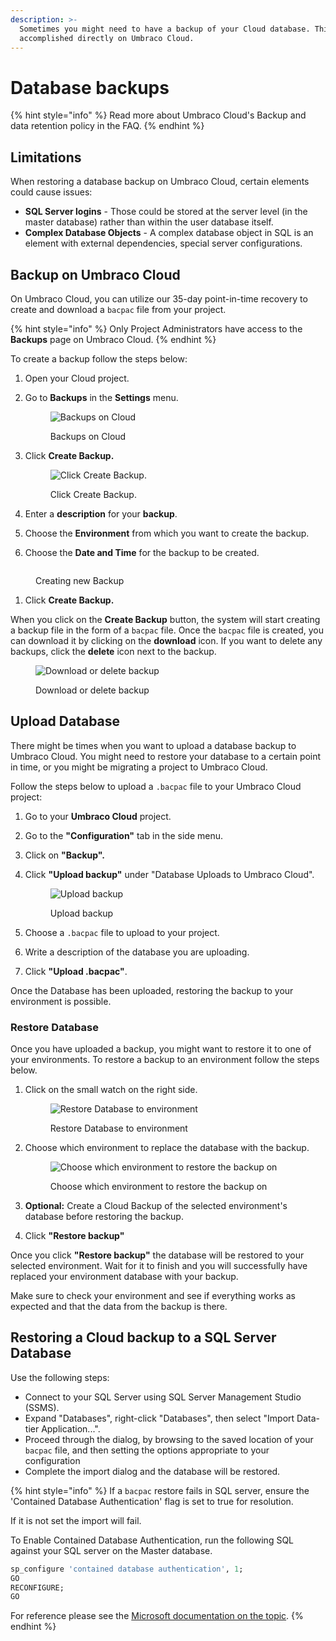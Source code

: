 ```yaml
---
description: >-
  Sometimes you might need to have a backup of your Cloud database. This can be
  accomplished directly on Umbraco Cloud.
---
```


# Database backups

{% hint style="info" %}
Read more about Umbraco Cloud's Backup and data retention policy in the FAQ.
{% endhint %}

## Limitations

When restoring a database backup on Umbraco Cloud, certain elements could cause issues:

- **SQL Server logins** - Those could be stored at the server level (in the master database) rather than within the user database itself.
- **Complex Database Objects** - A complex database object in SQL is an element with external dependencies, special server configurations.

## Backup on Umbraco Cloud

On Umbraco Cloud, you can utilize our 35-day point-in-time recovery to create and download a `bacpac` file from your project.

{% hint style="info" %}
Only Project Administrators have access to the **Backups** page on Umbraco Cloud.
{% endhint %}

To create a backup follow the steps below:

1. Open your Cloud project.
2.  Go to **Backups** in the **Settings** menu.

    <figure><img src="../.gitbook/assets/image (45).png" alt="Backups on Cloud"><figcaption><p>Backups on Cloud</p></figcaption></figure>
3.  Click **Create Backup.**

    <figure><img src="../.gitbook/assets/image (75).png" alt="Click Create Backup."><figcaption><p>Click Create Backup.</p></figcaption></figure>
4. Enter a **description** for your **backup**.
5. Choose the **Environment** from which you want to create the backup.
6. Choose the **Date and Time** for the backup to be created.

<figure><img src="../.gitbook/assets/image (4) (1) (1).png" alt=""><figcaption><p>Creating new Backup</p></figcaption></figure>

1. Click **Create Backup.**

When you click on the **Create Backup** button, the system will start creating a backup file in the form of a `bacpac` file. Once the `bacpac` file is created, you can download it by clicking on the **download** icon. If you want to delete any backups, click the **delete** icon next to the backup.

<figure><img src="../.gitbook/assets/image (73).png" alt="Download or delete backup"><figcaption><p>Download or delete backup</p></figcaption></figure>

## Upload Database

There might be times when you want to upload a database backup to Umbraco Cloud. You might need to restore your database to a certain point in time, or you might be migrating a project to Umbraco Cloud.

Follow the steps below to upload a `.bacpac` file to your Umbraco Cloud project:

1. Go to your **Umbraco Cloud** project.
2. Go to the **"Configuration"** tab in the side menu.
3. Click on **"Backup".**
4.  Click **"Upload backup"** under "Database Uploads to Umbraco Cloud".

    <figure><img src="../.gitbook/assets/image (70).png" alt="Upload backup"><figcaption><p>Upload backup</p></figcaption></figure>


5. Choose a `.bacpac` file to upload to your project.
6. Write a description of the database you are uploading.
7. Click **"Upload .bacpac"**.

Once the Database has been uploaded, restoring the backup to your environment is possible.

### Restore Database

Once you have uploaded a backup, you might want to restore it to one of your environments. To restore a backup to an environment follow the steps below.

1.  Click on the small watch on the right side.

    <figure><img src="../.gitbook/assets/image (71).png" alt="Restore Database to environment"><figcaption><p>Restore Database to environment</p></figcaption></figure>
2.  Choose which environment to replace the database with the backup.

    <figure><img src="../.gitbook/assets/image (72).png" alt="Choose which environment to restore the backup on"><figcaption><p>Choose which environment to restore the backup on</p></figcaption></figure>




3. **Optional:** Create a Cloud Backup of the selected environment's database before restoring the backup.
4. Click **"Restore backup"**

Once you click **"Restore backup"** the database will be restored to your selected environment. Wait for it to finish and you will successfully have replaced your environment database with your backup.

Make sure to check your environment and see if everything works as expected and that the data from the backup is there.

## Restoring a Cloud backup to a SQL Server Database

Use the following steps:

* Connect to your SQL Server using SQL Server Management Studio (SSMS).
* Expand "Databases", right-click "Databases", then select "Import Data-tier Application...".
* Proceed through the dialog, by browsing to the saved location of your `bacpac` file, and then setting the options appropriate to your configuration
* Complete the import dialog and the database will be restored.

{% hint style="info" %}
If a `bacpac` restore fails in SQL server, ensure the 'Contained Database Authentication' flag is set to true for resolution.

If it is not set the import will fail.

To Enable Contained Database Authentication, run the following SQL against your SQL server on the Master database.

```sql
sp_configure 'contained database authentication', 1;  
GO  
RECONFIGURE;  
GO  
```

For reference please see the [Microsoft documentation on the topic](https://learn.microsoft.com/en-us/sql/database-engine/configure-windows/contained-database-authentication-server-configuration-option?view=sql-server-ver16).
{% endhint %}
